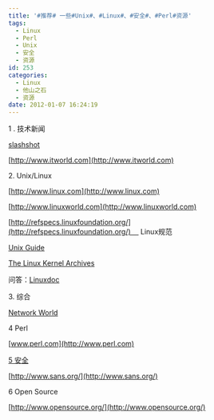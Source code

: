 ```yaml
---
title: '#推荐# 一些#Unix#、#Linux#、#安全#、#Perl#资源'
tags:
  - Linux
  - Perl
  - Unix
  - 安全
  - 资源
id: 253
categories:
  - Linux
  - 他山之石
  - 资源
date: 2012-01-07 16:24:19
---
```


1 . 技术新闻[
](http://www.slashshot.com)

[ slashshot](http://www.slashshot.com)

[http://www.itworld.com](http://www.itworld.com)

2\. Unix/Linux

[http://www.linux.com](http://www.linux.com)

[http://www.linuxworld.com](http://www.linuxworld.com)

[http://refspecs.linuxfoundation.org/](http://refspecs.linuxfoundation.org/)     Linux规范

[Unix Guide](http://www.unixguide.net/)

[The Linux Kernel Archives](http://kernel.org/)

问答：[Linuxdoc](http://www.linuxdoc.org/)

3\. 综合

[Network World](http://www.networkworld.com/subnets/opensource/?v=2)

4 Perl

[www.perl.com](http://www.perl.com)

[5 安全](http://www.sans.org/)

[http://www.sans.org/](http://www.sans.org/)

6 Open Source

[http://www.opensource.org/](http://www.opensource.org/)